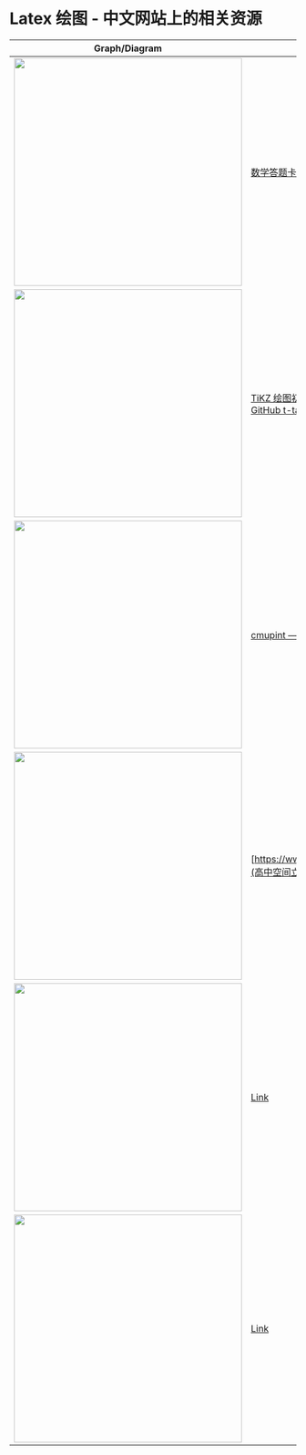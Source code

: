 # Latex 绘图 - 中文网站上的相关资源

|Graph/Diagram | Description | 
|---------------| --------------------|   
| <img src="http://pics.latexstudio.net/wp-content/uploads/2017/02/dtkmbbx1.png" width=400> |[数学答题卡](https://www.latexstudio.net/archives/9513.html)
| <img src="http://pics.latexstudio.net/article/2019/0303/63722a88ffb57e8.png" width=400> |[TiKZ 绘图初等数学的样本](https://www.latexstudio.net/archives/51591.html) </br> [GitHub t-takaai](https://github.com/t-takaai/TikZ) 
| <img src="https://pics.latexstudio.net/uploads/20220821/63010cea355c5/latexc__images/3.png?imageView2/2/w/800/" width=400> |[cmupint — 直立积分符号宏包译介](https://www.latexstudio.net/index/details/index/mid/2860)
| <img src="https://pics.latexstudio.net/uploads/20221001/63384457e463c/latexc__images/9.png?imageView2/2/w/800/" width=400> |[https://www.latexstudio.net/index/details/index/mid/2947](高中空间立体几何TikZ实现合集)
| <img src="" width=400> |[Link]()
| <img src="" width=400> |[Link]()
